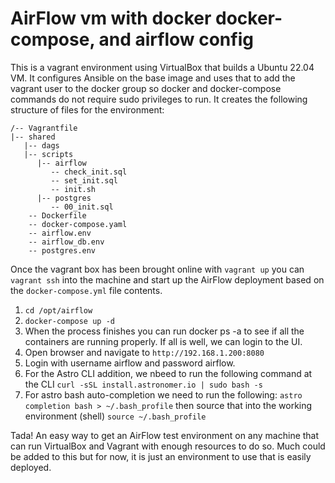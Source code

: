 # AirFlow vm with docker docker-compose, and airflow config
This is a vagrant environment using VirtualBox that builds a Ubuntu 22.04 VM. It configures Ansible on the base image and uses that to add the vagrant user to the docker group so docker and docker-compose commands do not require sudo privileges to run. It creates the following structure of files for the environment:
```
/-- Vagrantfile
|-- shared
   |-- dags
   |-- scripts
      |-- airflow
         -- check_init.sql
         -- set_init.sql
         -- init.sh
      |-- postgres
         -- 00_init.sql
    -- Dockerfile
    -- docker-compose.yaml
    -- airflow.env
    -- airflow_db.env
    -- postgres.env
```
Once the vagrant box has been brought online with `vagrant up` you can `vagrant ssh` into the machine and start up the AirFlow deployment based on the ``docker-compose.yml`` file contents.
1. ``cd /opt/airflow``
2. ``docker-compose up -d``
3. When the process finishes you can run docker ps -a to see if all the containers are running properly. If all is well, we can login to the UI.
4. Open browser and navigate to ``http://192.168.1.200:8080``
5. Login with username airflow and password airflow. 
6. For the Astro CLI addition, we nbeed to run the following command at the CLI ``curl -sSL install.astronomer.io | sudo bash -s``
7. For astro bash auto-completion we need to run the following: ``astro completion bash > ~/.bash_profile`` then source that into the working environment (shell) ``source ~/.bash_profile``

Tada! An easy way to get an AirFlow test environment on any machine that can run VirtualBox and Vagrant with enough resources to do so. Much could be added to this but for now, it is just an environment to use that is easily deployed.